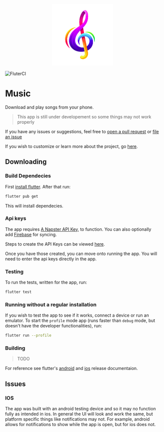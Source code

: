<div style="text-align: center">
  <img src="assets/images/icon.png" height=200 width=200>
</div>

![FluterCI](https://github.com/Lutetium-Vanadium/Music-Flutter/workflows/FlutterCI/badge.svg)

# Music

Download and play songs from your phone.

> This app is still under developement so some things may not work properly

If you have any issues or suggestions, feel free to [open a pull request](https://github.com/Lutetium-Vanadium/music-flutter/pulls) or [file an issue](https://github.com/Lutetium-Vanadium/music-flutter/issues)

If you wish to customize or learn more about the project, go [here](docs/codestructure.md).

## Downloading

### Build Dependecies

First [install flutter](https://flutter.dev/docs/get-started/install). After that run:

```sh
flutter pub get
```

This will install dependecies.

### Api keys

The app requires [A Napster API Key](https://developer.napster.com/api/v2.2#getting-started), to function. You can also optionally add [Firebase](https://firebase.google.com/) for syncing.

Steps to create the API Keys can be viewed [here](docs/apikeys.md).

Once you have those created, you can move onto running the app.
You will need to enter the api keys directly in the app.

### Testing

To run the tests, written for the app, run:

```sh
flutter test
```

### Running without a regular installation

If you wish to test the app to see if it works, connect a device or run an emulator. To start the `profile` mode app (runs faster than `debug` mode, but doesn't have the developer functionalities), run:

```sh
flutter run --profile
```

### Building

> TODO

For reference see flutter's [android](https://flutter.dev/docs/deployment/android) and [ios](https://flutter.dev/docs/deployment/ios) release documentaion.

## Issues

### IOS

The app was built with an android testing device and so it may no function fully as intended in ios. In general the UI will look and work the same, but platform specific things like notifications may not. For example, android allows for notifications to show while the app is open, but for ios does not.
